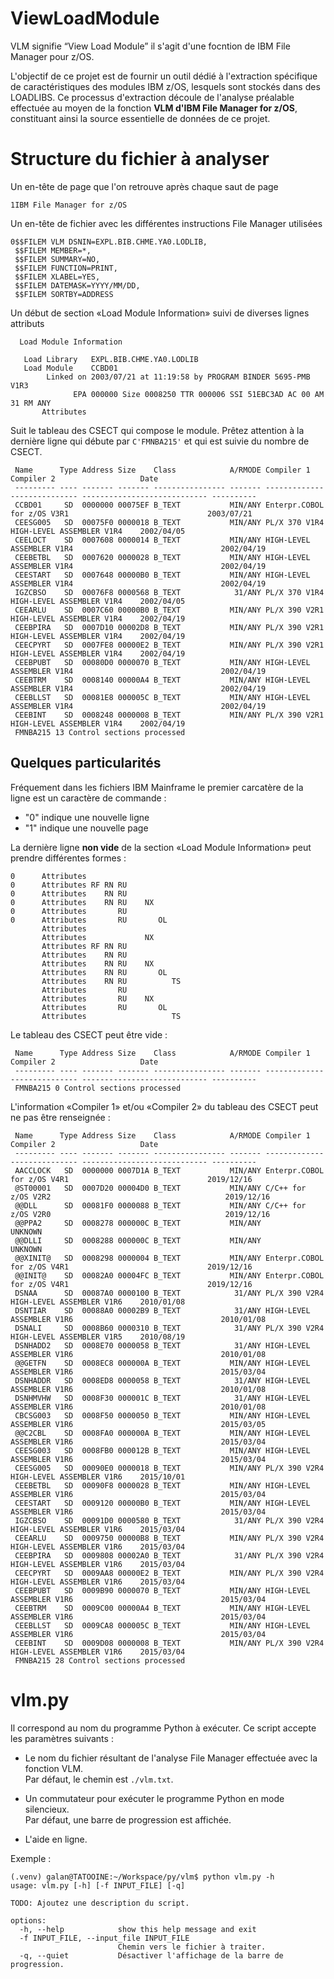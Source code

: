 # ViewLoadModule
VLM signifie “View Load Module” il s'agit d'une focntion de IBM File Manager pour z/OS.

L'objectif de ce projet est de fournir un outil dédié à l'extraction spécifique de caractéristiques des modules IBM z/OS, lesquels sont stockés dans des LOADLIBS. Ce processus d'extraction découle de l'analyse préalable effectuée au moyen de la fonction **VLM d'IBM File Manager for z/OS**, constituant ainsi la source essentielle de données de ce projet.

# Structure du fichier à analyser
Un en-tête de page que l'on retrouve après chaque saut de page
```
1IBM File Manager for z/OS
```

Un en-tête de fichier avec les différentes instructions File Manager utilisées
```
0$$FILEM VLM DSNIN=EXPL.BIB.CHME.YA0.LODLIB,
 $$FILEM MEMBER=*,
 $$FILEM SUMMARY=NO,
 $$FILEM FUNCTION=PRINT,
 $$FILEM XLABEL=YES,
 $$FILEM DATEMASK=YYYY/MM/DD,
 $$FILEM SORTBY=ADDRESS
```

Un début de section &laquo;Load Module Information&raquo; suivi de diverses lignes attributs
```
  Load Module Information

   Load Library   EXPL.BIB.CHME.YA0.LODLIB
   Load Module    CCBD01
        Linked on 2003/07/21 at 11:19:58 by PROGRAM BINDER 5695-PMB V1R3
              EPA 000000 Size 0008250 TTR 000006 SSI 51EBC3AD AC 00 AM  31 RM ANY
       Attributes
```

Suit le tableau des CSECT qui compose le module. Prêtez attention à la dernière ligne qui débute par ```C'FMNBA215'``` et qui est suivie du nombre de CSECT.
```
 Name      Type Address Size    Class            A/RMODE Compiler 1                   Compiler 2                   Date
 --------- ---- ------- ------- ---------------- ------- ---------------------------- ---------------------------- ----------
 CCBD01     SD  0000000 00075EF B_TEXT           MIN/ANY Enterpr.COBOL for z/OS V3R1                               2003/07/21
 CEESG005   SD  00075F0 0000018 B_TEXT           MIN/ANY PL/X 370 V1R4                HIGH-LEVEL ASSEMBLER V1R4    2002/04/05
 CEELOCT    SD  0007608 0000014 B_TEXT           MIN/ANY HIGH-LEVEL ASSEMBLER V1R4                                 2002/04/19
 CEEBETBL   SD  0007620 0000028 B_TEXT           MIN/ANY HIGH-LEVEL ASSEMBLER V1R4                                 2002/04/19
 CEESTART   SD  0007648 00000B0 B_TEXT           MIN/ANY HIGH-LEVEL ASSEMBLER V1R4                                 2002/04/19
 IGZCBSO    SD  00076F8 0000568 B_TEXT            31/ANY PL/X 370 V1R4                HIGH-LEVEL ASSEMBLER V1R4    2002/04/05
 CEEARLU    SD  0007C60 00000B0 B_TEXT           MIN/ANY PL/X 390 V2R1                HIGH-LEVEL ASSEMBLER V1R4    2002/04/19
 CEEBPIRA   SD  0007D10 00002D8 B_TEXT           MIN/ANY PL/X 390 V2R1                HIGH-LEVEL ASSEMBLER V1R4    2002/04/19
 CEECPYRT   SD  0007FE8 00000E2 B_TEXT           MIN/ANY PL/X 390 V2R1                HIGH-LEVEL ASSEMBLER V1R4    2002/04/19
 CEEBPUBT   SD  00080D0 0000070 B_TEXT           MIN/ANY HIGH-LEVEL ASSEMBLER V1R4                                 2002/04/19
 CEEBTRM    SD  0008140 00000A4 B_TEXT           MIN/ANY HIGH-LEVEL ASSEMBLER V1R4                                 2002/04/19
 CEEBLLST   SD  00081E8 000005C B_TEXT           MIN/ANY HIGH-LEVEL ASSEMBLER V1R4                                 2002/04/19
 CEEBINT    SD  0008248 0000008 B_TEXT           MIN/ANY PL/X 390 V2R1                HIGH-LEVEL ASSEMBLER V1R4    2002/04/19
 FMNBA215 13 Control sections processed
```

## Quelques particularités
Fréquement dans les fichiers IBM Mainframe le premier carcatère de la ligne est un caractère de commande :
- "0" indique une nouvelle ligne
- "1" indique une nouvelle page

La dernière ligne __non vide__ de la section &laquo;Load Module Information&raquo; peut prendre différentes formes :
```
0      Attributes
0      Attributes RF RN RU
0      Attributes    RN RU
0      Attributes    RN RU    NX
0      Attributes       RU
0      Attributes       RU       OL
       Attributes
       Attributes             NX
       Attributes RF RN RU
       Attributes    RN RU
       Attributes    RN RU    NX
       Attributes    RN RU       OL
       Attributes    RN RU          TS
       Attributes       RU
       Attributes       RU    NX
       Attributes       RU       OL
       Attributes                   TS
```

Le tableau des CSECT peut être vide :
```
 Name      Type Address Size    Class            A/RMODE Compiler 1                   Compiler 2                   Date
 --------- ---- ------- ------- ---------------- ------- ---------------------------- ---------------------------- ----------
 FMNBA215 0 Control sections processed
```

L'information &laquo;Compiler 1&raquo; et/ou &laquo;Compiler 2&raquo; du tableau des CSECT peut ne pas être renseignée :
```
 Name      Type Address Size    Class            A/RMODE Compiler 1                   Compiler 2                   Date
 --------- ---- ------- ------- ---------------- ------- ---------------------------- ---------------------------- ----------
 AACCLOCK   SD  0000000 0007D1A B_TEXT           MIN/ANY Enterpr.COBOL for z/OS V4R1                               2019/12/16
 @ST00001   SD  0007D20 00004D0 B_TEXT           MIN/ANY C/C++ for z/OS V2R2                                       2019/12/16
 @@DLL      SD  00081F0 0000088 B_TEXT           MIN/ANY C/C++ for z/OS V2R0                                       2019/12/16
 @@PPA2     SD  0008278 000000C B_TEXT           MIN/ANY                                                           UNKNOWN
 @@DLLI     SD  0008288 000000C B_TEXT           MIN/ANY                                                           UNKNOWN
 @@XINIT@   SD  0008298 0000004 B_TEXT           MIN/ANY Enterpr.COBOL for z/OS V4R1                               2019/12/16
 @@INIT@    SD  00082A0 00004FC B_TEXT           MIN/ANY Enterpr.COBOL for z/OS V4R1                               2019/12/16
 DSNAA      SD  00087A0 0000100 B_TEXT            31/ANY PL/X 390 V2R4                HIGH-LEVEL ASSEMBLER V1R6    2010/01/08
 DSNTIAR    SD  00088A0 00002B9 B_TEXT            31/ANY HIGH-LEVEL ASSEMBLER V1R6                                 2010/01/08
 DSNALI     SD  0008B60 0000310 B_TEXT            31/ANY PL/X 390 V2R4                HIGH-LEVEL ASSEMBLER V1R5    2010/08/19
 DSNHADD2   SD  0008E70 0000058 B_TEXT            31/ANY HIGH-LEVEL ASSEMBLER V1R6                                 2010/01/08
 @@GETFN    SD  0008EC8 000000A B_TEXT           MIN/ANY HIGH-LEVEL ASSEMBLER V1R6                                 2015/03/04
 DSNHADDR   SD  0008ED8 0000058 B_TEXT            31/ANY HIGH-LEVEL ASSEMBLER V1R6                                 2010/01/08
 DSNHMVHW   SD  0008F30 000001C B_TEXT            31/ANY HIGH-LEVEL ASSEMBLER V1R6                                 2010/01/08
 CBCSG003   SD  0008F50 0000050 B_TEXT           MIN/ANY HIGH-LEVEL ASSEMBLER V1R6                                 2015/03/05
 @@C2CBL    SD  0008FA0 000000A B_TEXT           MIN/ANY HIGH-LEVEL ASSEMBLER V1R6                                 2015/03/04
 CEESG003   SD  0008FB0 000012B B_TEXT           MIN/ANY HIGH-LEVEL ASSEMBLER V1R6                                 2015/03/04
 CEESG005   SD  00090E0 0000018 B_TEXT           MIN/ANY PL/X 390 V2R4                HIGH-LEVEL ASSEMBLER V1R6    2015/10/01
 CEEBETBL   SD  00090F8 0000028 B_TEXT           MIN/ANY HIGH-LEVEL ASSEMBLER V1R6                                 2015/03/04
 CEESTART   SD  0009120 00000B0 B_TEXT           MIN/ANY HIGH-LEVEL ASSEMBLER V1R6                                 2015/03/04
 IGZCBSO    SD  00091D0 0000580 B_TEXT            31/ANY PL/X 390 V2R4                HIGH-LEVEL ASSEMBLER V1R6    2015/03/04
 CEEARLU    SD  0009750 00000B8 B_TEXT           MIN/ANY PL/X 390 V2R4                HIGH-LEVEL ASSEMBLER V1R6    2015/03/04
 CEEBPIRA   SD  0009808 00002A0 B_TEXT            31/ANY PL/X 390 V2R4                HIGH-LEVEL ASSEMBLER V1R6    2015/03/04
 CEECPYRT   SD  0009AA8 00000E2 B_TEXT           MIN/ANY PL/X 390 V2R4                HIGH-LEVEL ASSEMBLER V1R6    2015/03/04
 CEEBPUBT   SD  0009B90 0000070 B_TEXT           MIN/ANY HIGH-LEVEL ASSEMBLER V1R6                                 2015/03/04
 CEEBTRM    SD  0009C00 00000A4 B_TEXT           MIN/ANY HIGH-LEVEL ASSEMBLER V1R6                                 2015/03/04
 CEEBLLST   SD  0009CA8 000005C B_TEXT           MIN/ANY HIGH-LEVEL ASSEMBLER V1R6                                 2015/03/04
 CEEBINT    SD  0009D08 0000008 B_TEXT           MIN/ANY PL/X 390 V2R4                HIGH-LEVEL ASSEMBLER V1R6    2015/03/04
 FMNBA215 28 Control sections processed
```

# vlm.py

Il correspond au nom du programme Python à exécuter. Ce script accepte les paramètres suivants :

- Le nom du fichier résultant de l'analyse File Manager effectuée avec la fonction VLM.  
  Par défaut, le chemin est ```./vlm.txt```.

- Un commutateur pour exécuter le programme Python en mode silencieux.  
  Par défaut, une barre de progression est affichée.

- L'aide en ligne.

Exemple :
```
(.venv) galan@TATOOINE:~/Workspace/py/vlm$ python vlm.py -h
usage: vlm.py [-h] [-f INPUT_FILE] [-q]

TODO: Ajoutez une description du script.

options:
  -h, --help            show this help message and exit
  -f INPUT_FILE, --input_file INPUT_FILE
                        Chemin vers le fichier à traiter.
  -q, --quiet           Désactiver l'affichage de la barre de progression.
```
